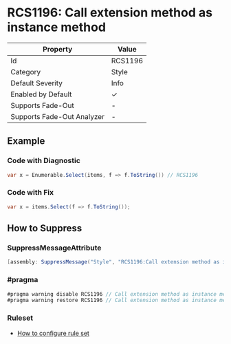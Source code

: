 # RCS1196: Call extension method as instance method

| Property                    | Value    |
| --------------------------- | -------- |
| Id                          | RCS1196  |
| Category                    | Style    |
| Default Severity            | Info     |
| Enabled by Default          | &#x2713; |
| Supports Fade\-Out          | \-       |
| Supports Fade\-Out Analyzer | \-       |

## Example

### Code with Diagnostic

```csharp
var x = Enumerable.Select(items, f => f.ToString()) // RCS1196
```

### Code with Fix

```csharp
var x = items.Select(f => f.ToString());
```

## How to Suppress

### SuppressMessageAttribute

```csharp
[assembly: SuppressMessage("Style", "RCS1196:Call extension method as instance method.", Justification = "<Pending>")]
```

### \#pragma

```csharp
#pragma warning disable RCS1196 // Call extension method as instance method.
#pragma warning restore RCS1196 // Call extension method as instance method.
```

### Ruleset

* [How to configure rule set](../HowToConfigureAnalyzers.md)

